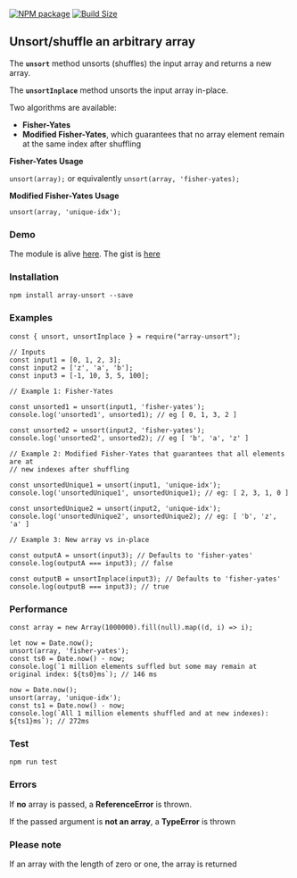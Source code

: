 
[![NPM package][npm-img]][npm-url]
[![Build Size][build-size-img]][build-size-url]

## Unsort/shuffle an arbitrary array

The **`unsort`** method unsorts (shuffles) the input array and returns a new array.

The **`unsortInplace`** method unsorts the input array in-place.

Two algorithms are available:
- **Fisher-Yates**
- **Modified Fisher-Yates**, which guarantees that no array element remain at the same index after shuffling


**Fisher-Yates Usage**

`unsort(array);` or equivalently `unsort(array, 'fisher-yates);`


**Modified Fisher-Yates Usage**

`unsort(array, 'unique-idx');`

### Demo

The module is alive [here](https://bl.ocks.org/boeric/35eec347e240c6e41ebe04d85e28de9d). The gist is [here](https://gist.github.com/boeric/35eec347e240c6e41ebe04d85e28de9d)


### Installation

`npm install array-unsort --save`

### Examples

```
const { unsort, unsortInplace } = require("array-unsort");

// Inputs
const input1 = [0, 1, 2, 3];
const input2 = ['z', 'a', 'b'];
const input3 = [-1, 10, 3, 5, 100];

// Example 1: Fisher-Yates

const unsorted1 = unsort(input1, 'fisher-yates');
console.log('unsorted1', unsorted1); // eg [ 0, 1, 3, 2 ]

const unsorted2 = unsort(input2, 'fisher-yates');
console.log('unsorted2', unsorted2); // eg [ 'b', 'a', 'z' ]

// Example 2: Modified Fisher-Yates that guarantees that all elements are at
// new indexes after shuffling

const unsortedUnique1 = unsort(input1, 'unique-idx');
console.log('unsortedUnique1', unsortedUnique1); // eg: [ 2, 3, 1, 0 ]

const unsortedUnique2 = unsort(input2, 'unique-idx');
console.log('unsortedUnique2', unsortedUnique2); // eg: [ 'b', 'z', 'a' ]

// Example 3: New array vs in-place

const outputA = unsort(input3); // Defaults to 'fisher-yates'
console.log(outputA === input3); // false

const outputB = unsortInplace(input3); // Defaults to 'fisher-yates'
console.log(outputB === input3); // true
```

### Performance
```
const array = new Array(1000000).fill(null).map((d, i) => i);

let now = Date.now();
unsort(array, 'fisher-yates');
const ts0 = Date.now() - now;
console.log(`1 million elements suffled but some may remain at original index: ${ts0}ms`); // 146 ms

now = Date.now();
unsort(array, 'unique-idx');
const ts1 = Date.now() - now;
console.log(`All 1 million elements shuffled and at new indexes): ${ts1}ms`); // 272ms
```

### Test

```
npm run test
```

### Errors

If **no** array is passed, a **ReferenceError** is thrown.

If the passed argument is **not an array**, a **TypeError** is thrown

### Please note

If an array with the length of zero or one, the array is returned

[npm-img]: https://img.shields.io/npm/v/array-unsort.svg
[npm-url]: https://npmjs.org/package/array-unsort
[build-size-img]: https://img.shields.io/bundlephobia/minzip/array-unsort.svg
[build-size-url]: https://bundlephobia.com/result?p=array-unsort
